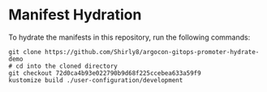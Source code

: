 # Manifest Hydration

To hydrate the manifests in this repository, run the following commands:

```shell
git clone https://github.com/Shirly8/argocon-gitops-promoter-hydrate-demo
# cd into the cloned directory
git checkout 72d0ca4b93e022790b9d68f225ccebea633a59f9
kustomize build ./user-configuration/development
```
